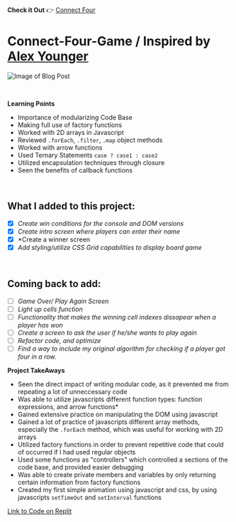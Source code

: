 **Check it Out** :point_right: [Connect Four](https://babb2000.github.io/Connect-Four-Game/)

# Connect-Four-Game / Inspired by [Alex Younger](https://github.com/fortypercenttitanium)

![Image of Blog Post](Images/Connect_FourGame.png)

<br>

**Learning Points**
* Importance of modularizing Code Base
* Making full use of factory functions
* Worked with 2D arrays in Javascript
* Reviewed `.forEach`, `.filter`, `.map` object methods
* Worked with arrow functions
* Used Ternary Statements `case ? case1 : case2`
* Utilized encapsulation techniques through closure
* Seen the benefits of callback functions
<br>


## What I added to this project:
- [X] *Create win conditions for the console and DOM versions*
- [X] *Create intro screen where players can enter their name*
- [X] *Create a winner screen
- [X] *Add styling/utilize CSS Grid capabilities to display board game*
<br>

## Coming back to add:
- [ ] *Game Over/ Play Again Screen*
- [ ] *Light up cells function*
- [ ] *Functionality that makes the winning cell indexes dissapear when a player has won*
- [ ] *Create a screen to ask the user if he/she wants to play again*
- [ ] *Refactor code, and optimize*
- [ ] *Find a way to include my original algorithm for checking if a player got four in a row.*

**Project TakeAways**
* Seen the direct impact of writing modular code, as it prevented me from repeating a lot of unneccessary code
* Was able to utilize javascripts different function types: function expressions, and arrow functions*
* Gained extensive practice on manipulating the DOM using javascript 
* Gained a lot of practice of javascripts different array methods, especially the `.forEach` method, which was useful for working with 2D arrays
* Utilized factory functions in order to prevent repetitive code that could of occurred if I had used regular objects
* Used some functions as "controllers" which controlled a sections of the code base, and provided easier debugging
* Was able to create private members and variables by only returning certain information from factory functions
* Created my first simple animation using javascript and css, by using javascripts `setTimeOut` and `setInterval` functions





[Link to Code on Replit](https://replit.com/@40percentzinc/ConnectFourWithDOMSkeleton)





